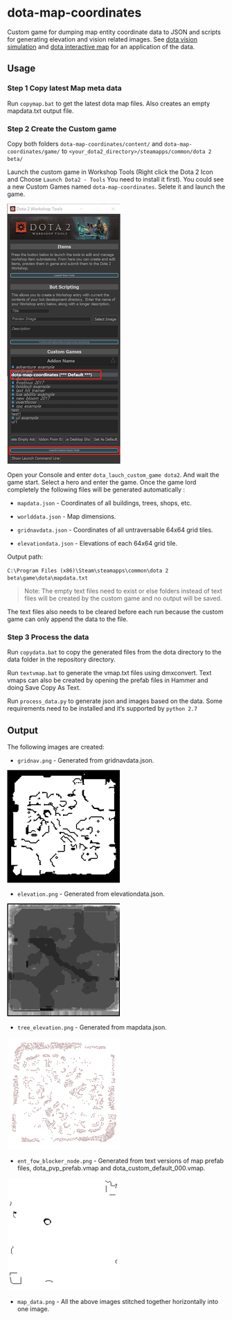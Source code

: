 # dota-map-coordinates

Custom game for dumping map entity coordinate data to JSON and scripts for generating elevation and vision related images. See [dota vision simulation](https://github.com/devilesk/dota-vision-simulation) and [dota interactive map](https://github.com/devilesk/dota-interactive-map) for an application of the data.

## Usage

### Step 1 Copy latest Map meta data

Run `copymap.bat` to get the latest dota map files. Also creates an empty mapdata.txt output file.

### Step 2 Create the Custom game

Copy both folders `dota-map-coordinates/content/` and  `dota-map-coordinates/game/` to `<your_dota2_directory>/steamapps/common/dota 2 beta/` 

Launch the custom game in Workshop Tools (Right click the Dota 2 Icon and Choose `Launch Dota2 - Tools` You need to install it first). You could see a new Custom Games named `dota-map-coordinates`. Selete it and launch the game.

![gridnav.png](img/Coodinates_Guide1.png?raw=true)

Open your Console and enter `dota_lauch_custom_game dota2`. And wait the game start. Select a hero and enter the game. Once the game lord completely the following files will be generated automatically :

* `mapdata.json` - Coordinates of all buildings, trees, shops, etc.

* `worlddata.json` - Map dimensions.

* `gridnavdata.json` - Coordinates of all untraversable 64x64 grid tiles. 

* `elevationdata.json` - Elevations of each 64x64 grid tile.

Output path:

`C:\Program Files (x86)\Steam\steamapps\common\dota 2 beta\game\dota\mapdata.txt`

> Note: The empty text files need to exist or else folders instead of text files will be created by the custom game and no output will be saved.

The text files also needs to be cleared before each run because the custom game can only append the data to the file.

### Step 3 Process the data

Run `copydata.bat` to copy the generated files from the dota directory to the data folder in the repository directory.

Run `textvmap.bat` to generate the vmap.txt files using dmxconvert. Text vmaps can also be created by opening the prefab files in Hammer and doing Save Copy As Text.

Run `process_data.py` to generate json and images based on the data. Some requirements need to be installed and it‘s supported by `python 2.7` 

## Output

The following images are created:

* `gridnav.png` - Generated from gridnavdata.json.

![gridnav.png](img/gridnav.png?raw=true)

* `elevation.png` - Generated from elevationdata.json.

![elevation.png](img/elevation.png?raw=true)

* `tree_elevation.png` - Generated from mapdata.json.

![tree_elevation.png](img/tree_elevation.png?raw=true)

* `ent_fow_blocker_node.png` - Generated from text versions of map prefab files, dota_pvp_prefab.vmap and dota_custom_default_000.vmap.

![ent_fow_blocker_node.png](img/ent_fow_blocker_node.png?raw=true)

* `map_data.png` - All the above images stitched together horizontally into one image.